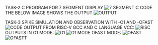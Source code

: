 TASK-2
C PROGRAM FOR 7 SEGMENT DISPLAY
![7 SEGMENT C CODE ](https://github.com/Sinduja-97/task-1/assets/171498289/fb15afae-6f37-42e9-b2a1-c1c0ad882747)
THE BELOW IMAGE SHOWS THE OUTPUT
![OUTPUT](https://github.com/Sinduja-97/task-1/assets/171498289/13f5ae00-b0d2-4c2a-a0e3-1e9f9250fb54)

TASK-3 
SPIKE SIMULATION AND OBSERVATION WITH -O1 AND -OFAST
![CODE](https://github.com/Sinduja-97/task-1/assets/171498289/8f973f39-e373-4b3d-8aad-9cc40c67b540)
OUTPUT FROM RISC-V GCC AND C LANGUAGE VCC:
![RISC ](https://github.com/Sinduja-97/task-1/assets/171498289/46c7a5f8-1a4e-41c6-ad29-47dac10dc303)
OUTPUTS IN O1 MODE:
![O1](https://github.com/Sinduja-97/task-1/assets/171498289/f91f4cc4-21f4-4dfb-9c81-06fd48d7bc07)
![O1 MODE](https://github.com/Sinduja-97/task-1/assets/171498289/e5befbf9-5f38-451b-89ea-2aa59e87849f)
OFAST MODE:
![OFAST](https://github.com/Sinduja-97/task-1/assets/171498289/496cdc8b-e0d0-495a-af61-9d4b683a6242)
![OFASTT](https://github.com/Sinduja-97/task-1/assets/171498289/334d2f88-4e2f-4fa3-a7ff-557195423b33)







